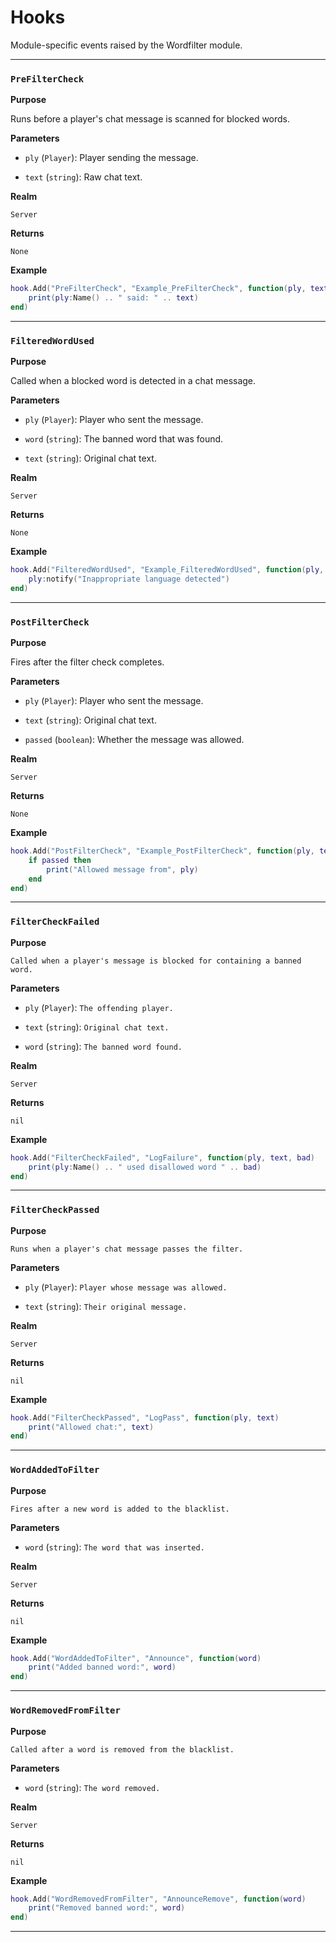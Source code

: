 # Hooks

Module-specific events raised by the Wordfilter module.

---

### `PreFilterCheck`

**Purpose**

Runs before a player's chat message is scanned for blocked words.

**Parameters**

* `ply` (`Player`): Player sending the message.

* `text` (`string`): Raw chat text.

**Realm**

`Server`

**Returns**

`None`

**Example**

```lua
hook.Add("PreFilterCheck", "Example_PreFilterCheck", function(ply, text)
    print(ply:Name() .. " said: " .. text)
end)
```

---

### `FilteredWordUsed`

**Purpose**

Called when a blocked word is detected in a chat message.

**Parameters**

* `ply` (`Player`): Player who sent the message.

* `word` (`string`): The banned word that was found.

* `text` (`string`): Original chat text.

**Realm**

`Server`

**Returns**

`None`

**Example**

```lua
hook.Add("FilteredWordUsed", "Example_FilteredWordUsed", function(ply, word, text)
    ply:notify("Inappropriate language detected")
end)
```

---

### `PostFilterCheck`

**Purpose**

Fires after the filter check completes.

**Parameters**

* `ply` (`Player`): Player who sent the message.

* `text` (`string`): Original chat text.

* `passed` (`boolean`): Whether the message was allowed.

**Realm**

`Server`

**Returns**

`None`

**Example**

```lua
hook.Add("PostFilterCheck", "Example_PostFilterCheck", function(ply, text, passed)
    if passed then
        print("Allowed message from", ply)
    end
end)
```


---

### `FilterCheckFailed`

**Purpose**

`Called when a player's message is blocked for containing a banned word.`

**Parameters**

* `ply` (`Player`): `The offending player.`

* `text` (`string`): `Original chat text.`

* `word` (`string`): `The banned word found.`

**Realm**

`Server`

**Returns**

`nil`

**Example**

```lua
hook.Add("FilterCheckFailed", "LogFailure", function(ply, text, bad)
    print(ply:Name() .. " used disallowed word " .. bad)
end)
```

---

### `FilterCheckPassed`

**Purpose**

`Runs when a player's chat message passes the filter.`

**Parameters**

* `ply` (`Player`): `Player whose message was allowed.`

* `text` (`string`): `Their original message.`

**Realm**

`Server`

**Returns**

`nil`

**Example**

```lua
hook.Add("FilterCheckPassed", "LogPass", function(ply, text)
    print("Allowed chat:", text)
end)
```

---

### `WordAddedToFilter`

**Purpose**

`Fires after a new word is added to the blacklist.`

**Parameters**

* `word` (`string`): `The word that was inserted.`

**Realm**

`Server`

**Returns**

`nil`

**Example**

```lua
hook.Add("WordAddedToFilter", "Announce", function(word)
    print("Added banned word:", word)
end)
```

---

### `WordRemovedFromFilter`

**Purpose**

`Called after a word is removed from the blacklist.`

**Parameters**

* `word` (`string`): `The word removed.`

**Realm**

`Server`

**Returns**

`nil`

**Example**

```lua
hook.Add("WordRemovedFromFilter", "AnnounceRemove", function(word)
    print("Removed banned word:", word)
end)
```

---

